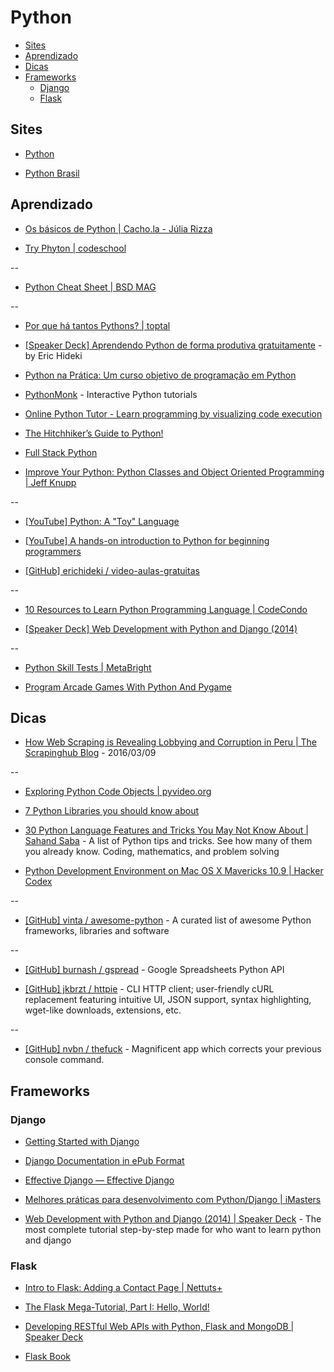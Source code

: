 # Python

<!-- toc -->
* [Sites](#sites)
* [Aprendizado](#aprendizado)
* [Dicas](#dicas)
* [Frameworks](#frameworks)
  * [Django](#django)
  * [Flask](#flask)

<!-- toc stop -->

## Sites

* [Python](http://www.python.org/)

* [Python Brasil](http://www.python.org.br/)


## Aprendizado

* [Os básicos de Python | Cacho.la - Júlia Rizza](http://cacho.la/julia/os-basicos-de-python)

* [Try Phyton | codeschool](https://www.codeschool.com/courses/try-python)

--

* [Python Cheat Sheet | BSD MAG](https://bsdmag.org/python-cheat-sheet/)

--

* [Por que há tantos Pythons? | toptal](http://www.toptal.com/python/por-que-h-tantos-pythons/pt)

* [[Speaker Deck] Aprendendo Python de forma produtiva gratuitamente](https://speakerdeck.com/erichideki/aprendendo-python-de-forma-produtiva-gratuitamente) - by Eric Hideki

* [Python na Prática: Um curso objetivo de programação em Python](http://www.async.com.br/projects/python/pnp/)

* [PythonMonk](http://pythonmonk.com/) - Interactive Python tutorials

* [Online Python Tutor - Learn programming by visualizing code execution](http://www.pythontutor.com/)

* [The Hitchhiker’s Guide to Python!](http://docs.python-guide.org/en/latest/)

* [Full Stack Python](http://www.fullstackpython.com/)

* [Improve Your Python: Python Classes and Object Oriented Programming | Jeff Knupp](http://www.jeffknupp.com/blog/2014/06/18/improve-your-python-python-classes-and-object-oriented-programming/)

--

* [[YouTube] Python: A "Toy" Language](https://www.youtube.com/watch?v=BWyDA5y6TIg)

* [[YouTube] A hands-on introduction to Python for beginning programmers](https://www.youtube.com/watch?v=rkx5_MRAV3A)

* [[GitHub] erichideki / video-aulas-gratuitas](https://github.com/erichideki/video-aulas-gratuitas)

--

* [10 Resources to Learn Python Programming Language | CodeCondo](http://codecondo.com/10-ways-to-learn-python/)

* [[Speaker Deck] Web Development with Python and Django (2014)](https://speakerdeck.com/mpirnat/web-development-with-python-and-django-2014)

--

* [Python Skill Tests | MetaBright](http://www.metabright.com/challenges/python)

* [Program Arcade Games With Python And Pygame](http://programarcadegames.com/)


## Dicas

* [How Web Scraping is Revealing Lobbying and Corruption in Peru | The Scrapinghub Blog](https://blog.scrapinghub.com/2016/03/09/how-web-scraping-is-revealing-lobbying-and-corruption-in-peru/) - 2016/03/09

--

* [Exploring Python Code Objects | pyvideo.org](http://pyvideo.org/video/1372/exploring-python-code-objects)

* [7 Python Libraries you should know about](http://doda.co/7-python-libraries-you-should-know-about)

* [30 Python Language Features and Tricks You May Not Know About | Sahand Saba](http://sahandsaba.com/thirty-python-language-features-and-tricks-you-may-not-know.html) - A list of Python tips and tricks. See how many of them you already know. Coding, mathematics, and problem solving

* [Python Development Environment on Mac OS X Mavericks 10.9 | Hacker Codex](http://hackercodex.com/guide/python-development-environment-on-mac-osx/)

--

* [[GitHub] vinta / awesome-python](https://github.com/vinta/awesome-python) - A curated list of awesome Python frameworks, libraries and software

--

* [[GitHub] burnash / gspread](https://github.com/burnash/gspread) - Google Spreadsheets Python API

* [[GitHub] jkbrzt / httpie](https://github.com/jkbrzt/httpie) - CLI HTTP client; user-friendly cURL replacement featuring intuitive UI, JSON support, syntax highlighting, wget-like downloads, extensions, etc.

--

* [[GitHub] nvbn / thefuck](https://github.com/nvbn/thefuck) - Magnificent app which corrects your previous console command.


## Frameworks

### Django

* [Getting Started with Django](http://gettingstartedwithdjango.com/)

* [Django Documentation in ePub Format](http://pedrokroger.net/2012/10/django-documentation-in-epub-format/)

* [Effective Django — Effective Django](http://effectivedjango.com/)

* [Melhores práticas para desenvolvimento com Python/Django | iMasters](http://imasters.com.br/framework/django/melhores-praticas-para-desenvolvimento-pythondjango/)

* [Web Development with Python and Django (2014) | Speaker Deck](https://speakerdeck.com/mpirnat/web-development-with-python-and-django-2014) - The most complete tutorial step-by-step made for who want to learn python and django


### Flask

* [Intro to Flask: Adding a Contact Page | Nettuts+](http://net.tutsplus.com/tutorials/python-tutorials/intro-to-flask-adding-a-contact-page/)

* [The Flask Mega-Tutorial, Part I: Hello, World!](http://blog.miguelgrinberg.com/post/the-flask-mega-tutorial-part-i-hello-world)

* [Developing RESTful Web APIs with Python, Flask and MongoDB | Speaker Deck](https://speakerdeck.com/nicola/developing-restful-web-apis-with-python-flask-and-mongodb)

* [Flask Book](http://flaskbook.com/)

